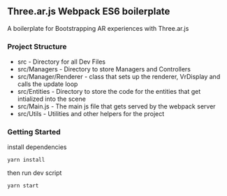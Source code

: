 ## Three.ar.js Webpack ES6 boilerplate

A boilerplate for Bootstrapping AR experiences with Three.ar.js

### Project Structure

* src - Directory for all Dev Files
* src/Managers - Directory to store Managers and Controllers
* src/Manager/Renderer - class that sets up the renderer, VrDisplay and calls the update loop
* src/Entities - Directory to store the code for the entities that get intialized into the scene
* src/Main.js - The main js file that gets served by the webpack server
* src/Utils - Utilities and other helpers for the project

### Getting Started

install dependencies

`yarn install`

then run dev script 

`yarn start`

